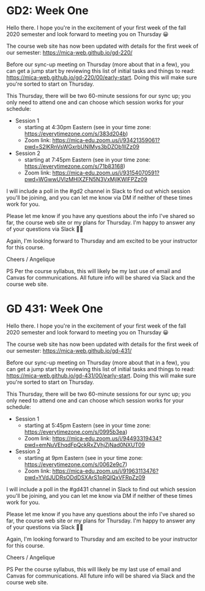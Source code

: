 GD2: Week One
=============

Hello there. I hope you're in the excitement of your first week of the fall 2020 semester and look forward to meeting you on Thursday 😀

The course web site has now been updated with details for the first week of our semester: https://mica-web.github.io/gd-220/

Before our sync-up meeting on Thursday (more about that in a few), you can get a jump start by reviewing this list of initial tasks and things to read: https://mica-web.github.io/gd-220/00/early-start. Doing this will make sure you're sorted to start on Thursday.

This Thursday, there will be two 60-minute sessions for our sync up; you only need to attend one and can choose which session works for your schedule:
- Session 1
  - starting at 4:30pm Eastern (see in your time zone: https://everytimezone.com/s/383d204b)
  - Zoom link: https://mica-edu.zoom.us/j/93421359061?pwd=S2lKRnVsWGxrbUNIMys3bDZOb1llZz09
- Session 2
  - starting at 7:45pm Eastern (see in your time zone: https://everytimezone.com/s/71b83168)
  - Zoom link: https://mica-edu.zoom.us/j/93154070591?pwd=WGwwUVlzMHlXZFN5N3VxMjlKWlFPZz09

I will include a poll in the #gd2 channel in Slack to find out which session you'll be joining, and you can let me know via DM if neither of these times work for you.

Please let me know if you have any questions about the info I've shared so far, the course web site or my plans for Thursday. I'm happy to answer any of your questions via Slack 👍🏻

Again, I'm looking forward to Thursday and am excited to be your instructor for this course.

Cheers / Angelique

PS Per the course syllabus, this will likely be my last use of email and Canvas for communications. All future info will be shared via Slack and the course web site.



GD 431: Week One
================

Hello there. I hope you're in the excitement of your first week of the fall 2020 semester and look forward to meeting you on Thursday 😀

The course web site has now been updated with details for the first week of our semester: https://mica-web.github.io/gd-431/

Before our sync-up meeting on Thursday (more about that in a few), you can get a jump start by reviewing this list of initial tasks and things to read: https://mica-web.github.io/gd-431/00/early-start. Doing this will make sure you're sorted to start on Thursday.

This Thursday, there will be two 60-minute sessions for our sync up; you only need to attend one and can choose which session works for your schedule:
- Session 1
  - starting at 5:45pm Eastern (see in your time zone: https://everytimezone.com/s/0995b3ea)
  - Zoom link: https://mica-edu.zoom.us/j/94493319434?pwd=emNuVEhqdFpQckRxZVhjZjNad0NXUT09
- Session 2
  - starting at 9pm Eastern (see in your time zone: https://everytimezone.com/s/0062e9c7)
  - Zoom link: https://mica-edu.zoom.us/j/91963113476?pwd=YVdJUDRsODdDSXArS1pRQlQxVFRpZz09

I will include a poll in the #gd431 channel in Slack to find out which session you'll be joining, and you can let me know via DM if neither of these times work for you.

Please let me know if you have any questions about the info I've shared so far, the course web site or my plans for Thursday. I'm happy to answer any of your questions via Slack 👍🏻

Again, I'm looking forward to Thursday and am excited to be your instructor for this course.

Cheers / Angelique

PS Per the course syllabus, this will likely be my last use of email and Canvas for communications. All future info will be shared via Slack and the course web site.
